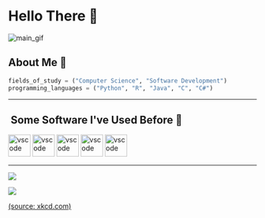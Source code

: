 # Hello There 👻
![main_gif](https://media1.tenor.com/m/2yeCvRKKWL0AAAAd/spongebob-work.gif)
## About Me 📍

```python
fields_of_study = ("Computer Science", "Software Development")
programming_languages = ("Python", "R", "Java", "C", "C#")
```
*** 
<h2> &nbsp;Some Software I've Used Before 💾  </h2>
<p align="left">
<img src="https://cdn.jsdelivr.net/gh/devicons/devicon/icons/vscode/vscode-original.svg" alt="vscode" width="45" height="45"/>
<img src="https://cdn.jsdelivr.net/gh/devicons/devicon@latest/icons/rstudio/rstudio-original.svg" alt="vscode" width="45" height="45"/>
<img src="https://cdn.jsdelivr.net/gh/devicons/devicon@latest/icons/unity/unity-original.svg" alt="vscode" width="45" height="45"/>
<img src="https://cdn.jsdelivr.net/gh/devicons/devicon@latest/icons/pycharm/pycharm-original.svg" alt="vscode" width="45" height="45"/>
<img src="https://cdn.jsdelivr.net/gh/devicons/devicon@latest/icons/gradle/gradle-original.svg" alt="vscode" width="45" height="45"/>
</p>

***
![](https://komarev.com/ghpvc/?username=lunarmoon000)

<p align="centre">
<img src="https://imgs.xkcd.com/comics/computer_problems.png" />
</p>


[(source: xkcd.com)](https://xkcd.com/)


<!--
**lunarmoon000/lunarmoon000** is a ✨ _special_ ✨ repository because its `README.md` (this file) appears on your GitHub profile.

Here are some ideas to get you started:

- 🔭 I’m currently working on ...
- 🌱 I’m currently learning ...
- 👯 I’m looking to collaborate on ...
- 🤔 I’m looking for help with ...
- 💬 Ask me about ...
- 📫 How to reach me: ...
- 😄 Pronouns: ...
- ⚡ Fun fact: ...

-->
